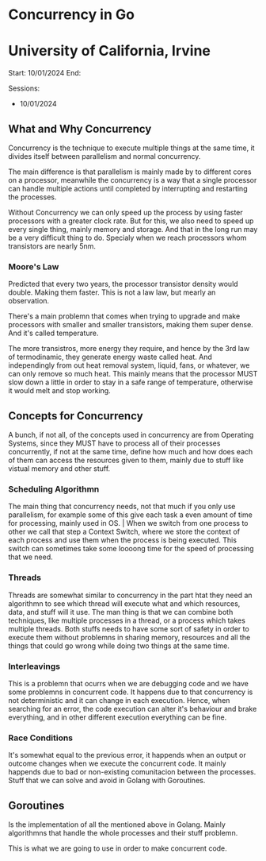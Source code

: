 # Concurrency in Go
# University of California, Irvine

Start: 10/01/2024
End:

Sessions:
- 10/01/2024

## What and Why Concurrency

Concurrency is the technique to execute multiple things at the same time, 
it divides itself between parallelism and normal concurrency.

The main difference is that parallelism is mainly made by to different cores on a processor,
meanwhile the concurrency is a way that a single processor can handle multiple actions until completed 
by interrupting and restarting the processes.

Without Concurrency we can only speed up the process by using faster processors with a greater clock rate.
But for this, we also need to speed up every single thing, mainly memory and storage. And that in the long run 
may be a very difficult thing to do. Specialy when we reach processors whom transistors are nearly 5nm.

### Moore's Law
Predicted that every two years, the processor transistor density would double. Making them faster.
This is not a law law, but mearly an observation.

There's a main problemn that comes when trying to upgrade and make processors with smaller and smaller transistors, 
making them super dense. And it's called temperature.

The more transistros, more energy they require, and hence by the 3rd law of termodinamic, they generate energy waste called heat.
And independingly from out heat removal system, liquid, fans, or whatever, we can only remove so much heat. This mainly means 
that the processor MUST slow down a little in order to stay in a safe range of temperature, otherwise it would melt and stop working.

## Concepts for Concurrency

A bunch, if not all, of the concepts used in concurrency are from Operating Systems, 
since they MUST have to process all of their processes concurrently, if not at the same time,
define how much and how does each of them can access the resources given to them, mainly due to 
stuff like vistual memory and other stuff.

### Scheduling Algorithmn
The main thing that concurrency needs, not that much if you only use parallelism, 
for example some of this give each task a even amount of time for processing, mainly used in OS.
|
When we switch from one process to other we call that step a Context Switch, where we store the 
context of each process and use them when the process is being executed. 
This switch can sometimes take some loooong time for the speed of processing that we need.

### Threads
Threads are somewhat similar to concurrency in the part htat they need an algorithmn to see which 
thread will execute what and which resources, data, and stuff will it use. 
The man thing is that we can combine both techniques, like multiple processes in a thread, or 
a process which takes multiple threads.
Both stuffs needs to have some sort of safety in order to execute them without problemns in 
sharing memory, resources and all the things that could go wrong while doing two things at the same time.

### Interleavings
This is a problemn that ocurrs when we are debugging code and we have some problemns in 
concurrent code. It happens due to that concurrency is not deterministic and it can change 
in each execution. Hence, when searching for an error, the code execution can alter 
it's behaviour and brake everything, and in other different execution everything can be fine.

### Race Conditions
It's somewhat equal to the previous error, it happends when an output or outcome changes 
when we execute the concurrent code. It mainly happends due to bad or non-existing comunitacion between the processes.
Stuff that we can solve and avoid in Golang with Goroutines.

## Goroutines

Is the implementation of all the mentioned above in Golang. 
Mainly algorithmns that handle the whole processes and their stuff problemn. 

This is what we are going to use in order to make concurrent code.
